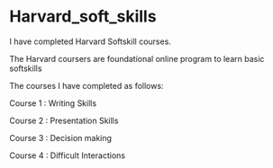 # Harvard_soft_skills

I have completed Harvard Softskill courses.

The Harvard coursers are foundational online program to learn basic softskills

The courses I have completed as follows:

Course 1 : Writing Skills

Course 2 : Presentation Skills

Course 3 : Decision making

Course 4 : Difficult Interactions
